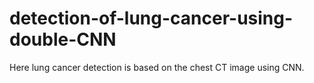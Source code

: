 # detection-of-lung-cancer-using-double-CNN
Here lung cancer detection is based on the chest CT image using CNN.
